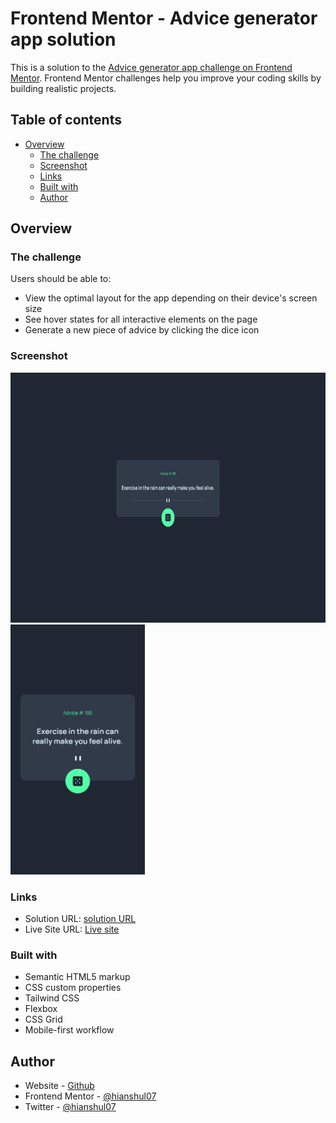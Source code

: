 # Frontend Mentor - Advice generator app solution

This is a solution to the [Advice generator app challenge on Frontend Mentor](https://www.frontendmentor.io/challenges/advice-generator-app-QdUG-13db). Frontend Mentor challenges help you improve your coding skills by building realistic projects.

## Table of contents

- [Overview](#overview)
  - [The challenge](#the-challenge)
  - [Screenshot](#screenshot)
  - [Links](#links)
  - [Built with](#built-with)
  - [Author](#author)

## Overview

### The challenge

Users should be able to:

- View the optimal layout for the app depending on their device's screen size
- See hover states for all interactive elements on the page
- Generate a new piece of advice by clicking the dice icon

### Screenshot

<img src="./screenshots/screenshot-desktop.png" alt="screenshot-desktop" height="400px">
<img src="./screenshots/screenshot-mobile.png" alt="screenshot-mobile" height="400px">

### Links

- Solution URL: [solution URL](https://github.com/hianshul07/advice-generator-app)
- Live Site URL: [Live site](https://hianshul07.github.io/advice-generator-app/)


### Built with

- Semantic HTML5 markup
- CSS custom properties
- Tailwind CSS
- Flexbox
- CSS Grid
- Mobile-first workflow

## Author

- Website - [Github](https://github.com/hianshul07)
- Frontend Mentor - [@hianshul07](https://www.frontendmentor.io/profile/hianshul07)
- Twitter - [@hianshul07](https://www.twitter.com/hianshul07)